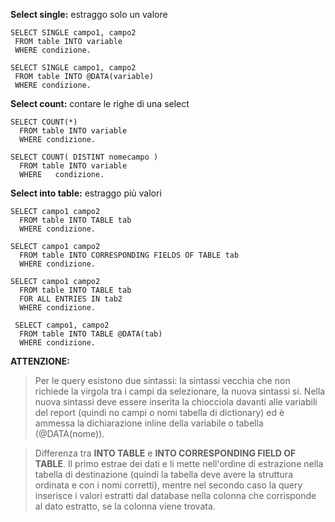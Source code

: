 
**Select single:** estraggo solo un valore
 ```
SELECT SINGLE campo1, campo2 
  FROM table INTO variable
  WHERE condizione.
  
SELECT SINGLE campo1, campo2 
  FROM table INTO @DATA(variable)
  WHERE condizione.
```

**Select count:** contare le righe di una select
```
SELECT COUNT(*) 
  FROM table INTO variable
  WHERE condizione.
  
SELECT COUNT( DISTINT nomecampo )
  FROM table INTO variable
  WHERE   condizione.
```

**Select into table:** estraggo più valori
```
SELECT campo1 campo2 
  FROM table INTO TABLE tab
  WHERE condizione.
  
SELECT campo1 campo2
  FROM table INTO CORRESPONDING FIELDS OF TABLE tab
  WHERE condizione.
  
SELECT campo1 campo2
  FROM table INTO TABLE tab
  FOR ALL ENTRIES IN tab2
  WHERE condizione.
  
 SELECT campo1, campo2
  FROM table INTO TABLE @DATA(tab)
  WHERE condizione.
```
**ATTENZIONE:**
> Per le query esistono due sintassi: la sintassi vecchia che non richiede la virgola tra i campi da selezionare, la nuova sintassi si. 
  Nella nuova sintassi deve essere inserita la chiocciola davanti alle variabili del report (quindi no campi o nomi tabella di dictionary) 
  ed è ammessa la dichiarazione inline della variabile o tabella (@DATA(nome)).  
  
> Differenza tra **INTO TABLE** e **INTO CORRESPONDING FIELD OF TABLE**. Il primo estrae dei dati e li mette nell'ordine di estrazione 
nella tabella di destinazione (quindi la tabella deve avere la struttura ordinata e con i nomi corretti), mentre nel secondo caso la 
query inserisce i valori estratti dal database nella colonna che corrisponde al dato estratto, se la colonna viene trovata.
